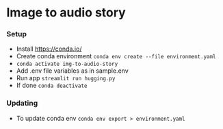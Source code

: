 # Image to audio story

### Setup

- Install https://conda.io/
- Create conda environment `conda env create --file environment.yaml`
- `conda activate img-to-audio-story`
- Add .env file variables as in sample.env
- Run app `streamlit run hugging.py`
- If done `conda deactivate`

### Updating

- To update conda env `conda env export > environment.yaml`
